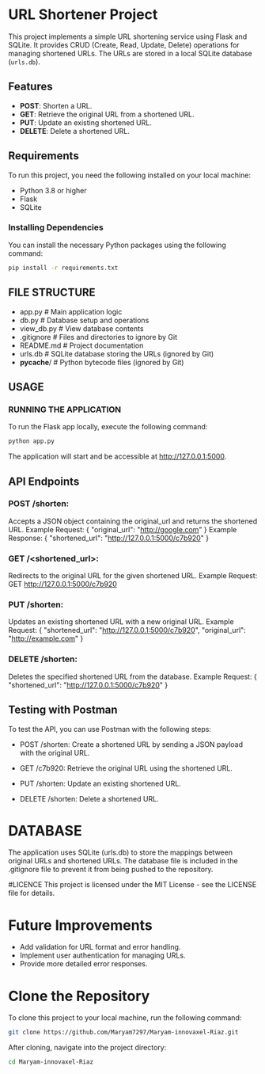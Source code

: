 # URL Shortener Project

This project implements a simple URL shortening service using Flask and SQLite. It provides CRUD (Create, Read, Update, Delete) operations for managing shortened URLs. The URLs are stored in a local SQLite database (`urls.db`).

## Features
- **POST**: Shorten a URL.
- **GET**: Retrieve the original URL from a shortened URL.
- **PUT**: Update an existing shortened URL.
- **DELETE**: Delete a shortened URL.

## Requirements

To run this project, you need the following installed on your local machine:

- Python 3.8 or higher
- Flask
- SQLite

### Installing Dependencies

You can install the necessary Python packages using the following command:

```bash
pip install -r requirements.txt

```
## FILE STRUCTURE
- app.py              # Main application logic
- db.py               # Database setup and operations
- view_db.py          # View database contents
- .gitignore          # Files and directories to ignore by Git
- README.md           # Project documentation
- urls.db             # SQLite database storing the URLs (ignored by Git)
- __pycache__/        # Python bytecode files (ignored by Git)

## USAGE
### RUNNING THE APPLICATION

To run the Flask app locally, execute the following command:
```bash
python app.py
```
The application will start and be accessible at http://127.0.0.1:5000.

## API Endpoints

### POST /shorten:
Accepts a JSON object containing the original_url and returns the shortened URL. Example Request:
{
  "original_url": "http://google.com"
}
Example Response:
{
  "shortened_url": "http://127.0.0.1:5000/c7b920"
}

### GET /<shortened_url>:
Redirects to the original URL for the given shortened URL. Example Request: GET http://127.0.0.1:5000/c7b920

### PUT /shorten:
Updates an existing shortened URL with a new original URL. Example Request:
{
  "shortened_url": "http://127.0.0.1:5000/c7b920",
  "original_url": "http://example.com"
}

### DELETE /shorten:
Deletes the specified shortened URL from the database. Example Request:
{
  "shortened_url": "http://127.0.0.1:5000/c7b920"
}

## Testing with Postman
To test the API, you can use Postman with the following steps:

- POST /shorten: Create a shortened URL by sending a JSON payload with the original URL.

- GET /c7b920: Retrieve the original URL using the shortened URL.

- PUT /shorten: Update an existing shortened URL.

- DELETE /shorten: Delete a shortened URL.

# DATABASE
The application uses SQLite (urls.db) to store the mappings between original URLs and shortened URLs. The database file is included in the .gitignore file to prevent it from being pushed to the repository.

#LICENCE
This project is licensed under the MIT License - see the LICENSE file for details.

# Future Improvements
- Add validation for URL format and error handling.
- Implement user authentication for managing URLs.
- Provide more detailed error responses.

# Clone the Repository
To clone this project to your local machine, run the following command:
```bash
git clone https://github.com/Maryam7297/Maryam-innovaxel-Riaz.git
```
After cloning, navigate into the project directory:
```bash
cd Maryam-innovaxel-Riaz
```




